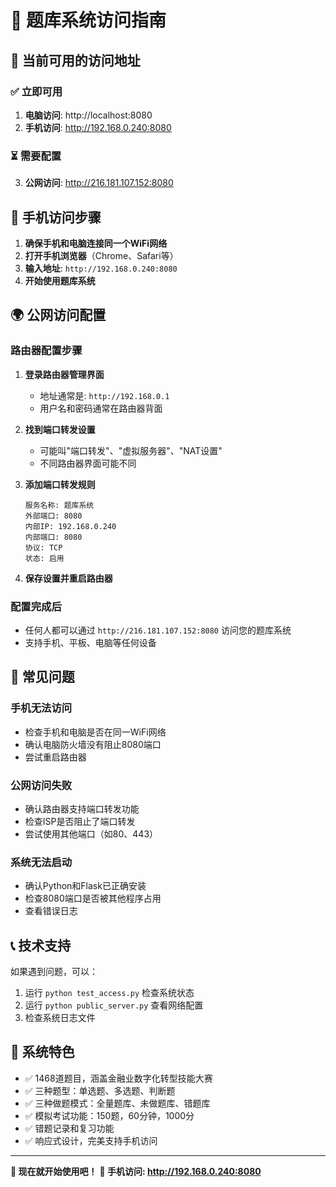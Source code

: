 # 📱 题库系统访问指南

## 🎯 当前可用的访问地址

### ✅ 立即可用
1. **电脑访问**: http://localhost:8080
2. **手机访问**: http://192.168.0.240:8080

### ⏳ 需要配置
3. **公网访问**: http://216.181.107.152:8080

## 📱 手机访问步骤

1. **确保手机和电脑连接同一个WiFi网络**
2. **打开手机浏览器**（Chrome、Safari等）
3. **输入地址**: `http://192.168.0.240:8080`
4. **开始使用题库系统**

## 🌍 公网访问配置

### 路由器配置步骤

1. **登录路由器管理界面**
   - 地址通常是: `http://192.168.0.1`
   - 用户名和密码通常在路由器背面

2. **找到端口转发设置**
   - 可能叫"端口转发"、"虚拟服务器"、"NAT设置"
   - 不同路由器界面可能不同

3. **添加端口转发规则**
   ```
   服务名称: 题库系统
   外部端口: 8080
   内部IP: 192.168.0.240
   内部端口: 8080
   协议: TCP
   状态: 启用
   ```

4. **保存设置并重启路由器**

### 配置完成后
- 任何人都可以通过 `http://216.181.107.152:8080` 访问您的题库系统
- 支持手机、平板、电脑等任何设备

## 🔧 常见问题

### 手机无法访问
- 检查手机和电脑是否在同一WiFi网络
- 确认电脑防火墙没有阻止8080端口
- 尝试重启路由器

### 公网访问失败
- 确认路由器支持端口转发功能
- 检查ISP是否阻止了端口转发
- 尝试使用其他端口（如80、443）

### 系统无法启动
- 确认Python和Flask已正确安装
- 检查8080端口是否被其他程序占用
- 查看错误日志

## 📞 技术支持

如果遇到问题，可以：
1. 运行 `python test_access.py` 检查系统状态
2. 运行 `python public_server.py` 查看网络配置
3. 检查系统日志文件

## 🎉 系统特色

- ✅ 1468道题目，涵盖金融业数字化转型技能大赛
- ✅ 三种题型：单选题、多选题、判断题
- ✅ 三种做题模式：全量题库、未做题库、错题库
- ✅ 模拟考试功能：150题，60分钟，1000分
- ✅ 错题记录和复习功能
- ✅ 响应式设计，完美支持手机访问

---

**🚀 现在就开始使用吧！**
**📱 手机访问: http://192.168.0.240:8080** 